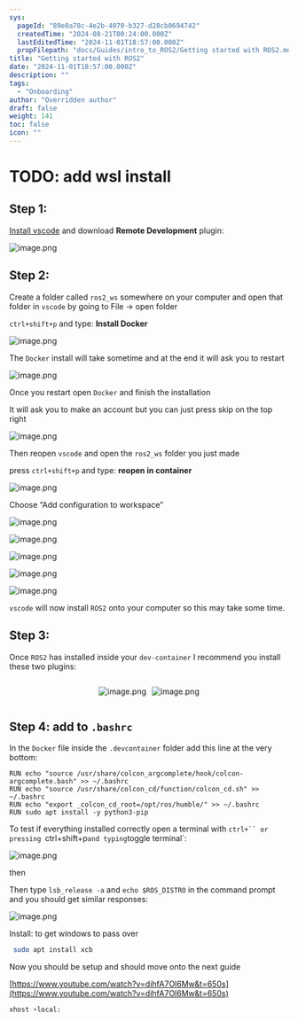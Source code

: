 ```yaml
---
sys:
  pageId: "89e0a78c-4e2b-4070-b327-d28cb0694742"
  createdTime: "2024-08-21T00:24:00.000Z"
  lastEditedTime: "2024-11-01T18:57:00.000Z"
  propFilepath: "docs/Guides/intro_to_ROS2/Getting started with ROS2.md"
title: "Getting started with ROS2"
date: "2024-11-01T18:57:00.000Z"
description: ""
tags:
  - "Onboarding"
author: "Overridden author"
draft: false
weight: 141
toc: false
icon: ""
---
```


# TODO: add wsl install

## Step 1:

[Install vscode](https://code.visualstudio.com/download) and download **Remote Development** plugin:

![image.png](https://prod-files-secure.s3.us-west-2.amazonaws.com/d518164a-d88e-44d1-a4ee-3adb3bd8bce0/efb52993-1881-4a40-b95e-6f020334f022/image.png?X-Amz-Algorithm=AWS4-HMAC-SHA256&X-Amz-Content-Sha256=UNSIGNED-PAYLOAD&X-Amz-Credential=ASIAZI2LB4664EVGN2HM%2F20250204%2Fus-west-2%2Fs3%2Faws4_request&X-Amz-Date=20250204T121407Z&X-Amz-Expires=3600&X-Amz-Security-Token=IQoJb3JpZ2luX2VjEBQaCXVzLXdlc3QtMiJHMEUCIBfVLQEHa9KZlbe1LBruvahJCve0PsxcD3svgdVbgpitAiEA%2BDEzkncegTbvXM3VmbRM6D7T9u2TsaqBUy%2BzE22Oyokq%2FwMILRAAGgw2Mzc0MjMxODM4MDUiDBPt8IS5dE1dihKyQyrcA0PgrjrM7fYuX1xrvV0HLzFrtqu3A72Jq0qmNOyWQC%2BIFPNfxe6HZLCs201%2BcixcwqFvJw%2Fi8yTSBUd5s8mPDnqC%2Bp6da4N6czOQpDg0N1dRF3OMzBZE0Qid8uEYsE96KePAInkcLM1%2BWK3nOJt8VD4kdkOjqET2gdEKoPOBqlbpqJPEGDMzv2fDRw6M2x%2Bntxi9VwB%2B4Hs4EpPYnWnlGw4P4gdzBWXes2IsBBQ5Ms6JZjYO6VuI8pQT2o8lh818PfcfhGnM2ckO26aeArBJSo3Y9lG2TlDE5AOFHHLZrkVwOf03ye%2BwMc4EgZGPIifIxLdYgi2RVFDo3zkMvZsG7XLWM6llEYdZwc98Gr42PM7l%2FdavLqHYHC0jSXcXrS6EJdSJirLNcIVJiRctbei5N%2FYvUuWy%2B4mXsd0isdg5ZUVkUPgpfl15l7U8HSBW04KI%2FnRdm%2B%2Fr2vF2HvgedG9ama%2BdvdR4Y76T1rZ1C56geTXOmEYCFcSkABkI16z6ZJyEr5N4ACMlSFpz%2F9pGhoaMv4Vx%2BOQTb%2FfYxQ3mXuM6gYD71oxsW8yyGrK1bXr3pMHvxsWU69rEIRA6E8I3DdjNxVTeLW8FHUWFI2TwhxgWvgTpzqwAOU%2F0Us3w8%2ByrMLCDiL0GOqUBLwPsT4ddBMg9rgFyFVdV%2FdD0kvnvQdL%2Felf8WKIs1Cty9NhSgaOEGgnaFlM1NnpVGFUrrBpE2Hfgkz2mzlMJ%2FuONXOWKFVQTgOsaaTdBf0rdiTdnX9Yxa%2BS2jhqGuQWFStrdSiBCLQ%2Bl8ooVl6HHvrix%2FO27Ea44Aj0DLWZqFtAoXRAaYU2uk8k4nXK6fEq1rXNuPSJRYWRumSzPdYJyV1PZ8A34&X-Amz-Signature=b1d6ec34dd4c1b2a466c61cf6371e77727153ed036593956dcc4e88d386d24c3&X-Amz-SignedHeaders=host&x-id=GetObject)

## Step 2:

Create a folder called `ros2_ws` somewhere on your computer and open that folder in `vscode` by going to File → open folder 

`ctrl+shift+p` and type: **Install Docker**

![image.png](https://prod-files-secure.s3.us-west-2.amazonaws.com/d518164a-d88e-44d1-a4ee-3adb3bd8bce0/2269dc0e-1cd5-47ff-bceb-c04ad9b2eab0/image.png?X-Amz-Algorithm=AWS4-HMAC-SHA256&X-Amz-Content-Sha256=UNSIGNED-PAYLOAD&X-Amz-Credential=ASIAZI2LB4664EVGN2HM%2F20250204%2Fus-west-2%2Fs3%2Faws4_request&X-Amz-Date=20250204T121407Z&X-Amz-Expires=3600&X-Amz-Security-Token=IQoJb3JpZ2luX2VjEBQaCXVzLXdlc3QtMiJHMEUCIBfVLQEHa9KZlbe1LBruvahJCve0PsxcD3svgdVbgpitAiEA%2BDEzkncegTbvXM3VmbRM6D7T9u2TsaqBUy%2BzE22Oyokq%2FwMILRAAGgw2Mzc0MjMxODM4MDUiDBPt8IS5dE1dihKyQyrcA0PgrjrM7fYuX1xrvV0HLzFrtqu3A72Jq0qmNOyWQC%2BIFPNfxe6HZLCs201%2BcixcwqFvJw%2Fi8yTSBUd5s8mPDnqC%2Bp6da4N6czOQpDg0N1dRF3OMzBZE0Qid8uEYsE96KePAInkcLM1%2BWK3nOJt8VD4kdkOjqET2gdEKoPOBqlbpqJPEGDMzv2fDRw6M2x%2Bntxi9VwB%2B4Hs4EpPYnWnlGw4P4gdzBWXes2IsBBQ5Ms6JZjYO6VuI8pQT2o8lh818PfcfhGnM2ckO26aeArBJSo3Y9lG2TlDE5AOFHHLZrkVwOf03ye%2BwMc4EgZGPIifIxLdYgi2RVFDo3zkMvZsG7XLWM6llEYdZwc98Gr42PM7l%2FdavLqHYHC0jSXcXrS6EJdSJirLNcIVJiRctbei5N%2FYvUuWy%2B4mXsd0isdg5ZUVkUPgpfl15l7U8HSBW04KI%2FnRdm%2B%2Fr2vF2HvgedG9ama%2BdvdR4Y76T1rZ1C56geTXOmEYCFcSkABkI16z6ZJyEr5N4ACMlSFpz%2F9pGhoaMv4Vx%2BOQTb%2FfYxQ3mXuM6gYD71oxsW8yyGrK1bXr3pMHvxsWU69rEIRA6E8I3DdjNxVTeLW8FHUWFI2TwhxgWvgTpzqwAOU%2F0Us3w8%2ByrMLCDiL0GOqUBLwPsT4ddBMg9rgFyFVdV%2FdD0kvnvQdL%2Felf8WKIs1Cty9NhSgaOEGgnaFlM1NnpVGFUrrBpE2Hfgkz2mzlMJ%2FuONXOWKFVQTgOsaaTdBf0rdiTdnX9Yxa%2BS2jhqGuQWFStrdSiBCLQ%2Bl8ooVl6HHvrix%2FO27Ea44Aj0DLWZqFtAoXRAaYU2uk8k4nXK6fEq1rXNuPSJRYWRumSzPdYJyV1PZ8A34&X-Amz-Signature=de89f31b9cb070af6cbec0df5bd4265c1187c1b5b9e55c14cd7ca54ee1ae0807&X-Amz-SignedHeaders=host&x-id=GetObject)

The `Docker` install will take sometime and at the end it will ask you to restart

![image.png](https://prod-files-secure.s3.us-west-2.amazonaws.com/d518164a-d88e-44d1-a4ee-3adb3bd8bce0/ed233f78-be33-4b1f-b89c-9c346c0e961e/image.png?X-Amz-Algorithm=AWS4-HMAC-SHA256&X-Amz-Content-Sha256=UNSIGNED-PAYLOAD&X-Amz-Credential=ASIAZI2LB4664EVGN2HM%2F20250204%2Fus-west-2%2Fs3%2Faws4_request&X-Amz-Date=20250204T121407Z&X-Amz-Expires=3600&X-Amz-Security-Token=IQoJb3JpZ2luX2VjEBQaCXVzLXdlc3QtMiJHMEUCIBfVLQEHa9KZlbe1LBruvahJCve0PsxcD3svgdVbgpitAiEA%2BDEzkncegTbvXM3VmbRM6D7T9u2TsaqBUy%2BzE22Oyokq%2FwMILRAAGgw2Mzc0MjMxODM4MDUiDBPt8IS5dE1dihKyQyrcA0PgrjrM7fYuX1xrvV0HLzFrtqu3A72Jq0qmNOyWQC%2BIFPNfxe6HZLCs201%2BcixcwqFvJw%2Fi8yTSBUd5s8mPDnqC%2Bp6da4N6czOQpDg0N1dRF3OMzBZE0Qid8uEYsE96KePAInkcLM1%2BWK3nOJt8VD4kdkOjqET2gdEKoPOBqlbpqJPEGDMzv2fDRw6M2x%2Bntxi9VwB%2B4Hs4EpPYnWnlGw4P4gdzBWXes2IsBBQ5Ms6JZjYO6VuI8pQT2o8lh818PfcfhGnM2ckO26aeArBJSo3Y9lG2TlDE5AOFHHLZrkVwOf03ye%2BwMc4EgZGPIifIxLdYgi2RVFDo3zkMvZsG7XLWM6llEYdZwc98Gr42PM7l%2FdavLqHYHC0jSXcXrS6EJdSJirLNcIVJiRctbei5N%2FYvUuWy%2B4mXsd0isdg5ZUVkUPgpfl15l7U8HSBW04KI%2FnRdm%2B%2Fr2vF2HvgedG9ama%2BdvdR4Y76T1rZ1C56geTXOmEYCFcSkABkI16z6ZJyEr5N4ACMlSFpz%2F9pGhoaMv4Vx%2BOQTb%2FfYxQ3mXuM6gYD71oxsW8yyGrK1bXr3pMHvxsWU69rEIRA6E8I3DdjNxVTeLW8FHUWFI2TwhxgWvgTpzqwAOU%2F0Us3w8%2ByrMLCDiL0GOqUBLwPsT4ddBMg9rgFyFVdV%2FdD0kvnvQdL%2Felf8WKIs1Cty9NhSgaOEGgnaFlM1NnpVGFUrrBpE2Hfgkz2mzlMJ%2FuONXOWKFVQTgOsaaTdBf0rdiTdnX9Yxa%2BS2jhqGuQWFStrdSiBCLQ%2Bl8ooVl6HHvrix%2FO27Ea44Aj0DLWZqFtAoXRAaYU2uk8k4nXK6fEq1rXNuPSJRYWRumSzPdYJyV1PZ8A34&X-Amz-Signature=601401b07f14ea6819db348eb0f54816cf6f05e25f3e822205320ac5d7fa26d9&X-Amz-SignedHeaders=host&x-id=GetObject)

Once you restart open `Docker` and finish the installation

It will ask you to make an account but you can just press skip on the top right

![image.png](https://prod-files-secure.s3.us-west-2.amazonaws.com/d518164a-d88e-44d1-a4ee-3adb3bd8bce0/21010ad9-1659-4fd9-9f59-9932a09b2a3d/image.png?X-Amz-Algorithm=AWS4-HMAC-SHA256&X-Amz-Content-Sha256=UNSIGNED-PAYLOAD&X-Amz-Credential=ASIAZI2LB4664EVGN2HM%2F20250204%2Fus-west-2%2Fs3%2Faws4_request&X-Amz-Date=20250204T121407Z&X-Amz-Expires=3600&X-Amz-Security-Token=IQoJb3JpZ2luX2VjEBQaCXVzLXdlc3QtMiJHMEUCIBfVLQEHa9KZlbe1LBruvahJCve0PsxcD3svgdVbgpitAiEA%2BDEzkncegTbvXM3VmbRM6D7T9u2TsaqBUy%2BzE22Oyokq%2FwMILRAAGgw2Mzc0MjMxODM4MDUiDBPt8IS5dE1dihKyQyrcA0PgrjrM7fYuX1xrvV0HLzFrtqu3A72Jq0qmNOyWQC%2BIFPNfxe6HZLCs201%2BcixcwqFvJw%2Fi8yTSBUd5s8mPDnqC%2Bp6da4N6czOQpDg0N1dRF3OMzBZE0Qid8uEYsE96KePAInkcLM1%2BWK3nOJt8VD4kdkOjqET2gdEKoPOBqlbpqJPEGDMzv2fDRw6M2x%2Bntxi9VwB%2B4Hs4EpPYnWnlGw4P4gdzBWXes2IsBBQ5Ms6JZjYO6VuI8pQT2o8lh818PfcfhGnM2ckO26aeArBJSo3Y9lG2TlDE5AOFHHLZrkVwOf03ye%2BwMc4EgZGPIifIxLdYgi2RVFDo3zkMvZsG7XLWM6llEYdZwc98Gr42PM7l%2FdavLqHYHC0jSXcXrS6EJdSJirLNcIVJiRctbei5N%2FYvUuWy%2B4mXsd0isdg5ZUVkUPgpfl15l7U8HSBW04KI%2FnRdm%2B%2Fr2vF2HvgedG9ama%2BdvdR4Y76T1rZ1C56geTXOmEYCFcSkABkI16z6ZJyEr5N4ACMlSFpz%2F9pGhoaMv4Vx%2BOQTb%2FfYxQ3mXuM6gYD71oxsW8yyGrK1bXr3pMHvxsWU69rEIRA6E8I3DdjNxVTeLW8FHUWFI2TwhxgWvgTpzqwAOU%2F0Us3w8%2ByrMLCDiL0GOqUBLwPsT4ddBMg9rgFyFVdV%2FdD0kvnvQdL%2Felf8WKIs1Cty9NhSgaOEGgnaFlM1NnpVGFUrrBpE2Hfgkz2mzlMJ%2FuONXOWKFVQTgOsaaTdBf0rdiTdnX9Yxa%2BS2jhqGuQWFStrdSiBCLQ%2Bl8ooVl6HHvrix%2FO27Ea44Aj0DLWZqFtAoXRAaYU2uk8k4nXK6fEq1rXNuPSJRYWRumSzPdYJyV1PZ8A34&X-Amz-Signature=0888a739c3cb08f7775d32c6b9b14a701a6efdef2113965371693c9ef6a52636&X-Amz-SignedHeaders=host&x-id=GetObject)

Then reopen `vscode` and open the `ros2_ws` folder you just made

press `ctrl+shift+p` and type: **reopen in container**

![image.png](https://prod-files-secure.s3.us-west-2.amazonaws.com/d518164a-d88e-44d1-a4ee-3adb3bd8bce0/4e93b8c2-41ad-488c-8095-c74205196118/image.png?X-Amz-Algorithm=AWS4-HMAC-SHA256&X-Amz-Content-Sha256=UNSIGNED-PAYLOAD&X-Amz-Credential=ASIAZI2LB4664EVGN2HM%2F20250204%2Fus-west-2%2Fs3%2Faws4_request&X-Amz-Date=20250204T121407Z&X-Amz-Expires=3600&X-Amz-Security-Token=IQoJb3JpZ2luX2VjEBQaCXVzLXdlc3QtMiJHMEUCIBfVLQEHa9KZlbe1LBruvahJCve0PsxcD3svgdVbgpitAiEA%2BDEzkncegTbvXM3VmbRM6D7T9u2TsaqBUy%2BzE22Oyokq%2FwMILRAAGgw2Mzc0MjMxODM4MDUiDBPt8IS5dE1dihKyQyrcA0PgrjrM7fYuX1xrvV0HLzFrtqu3A72Jq0qmNOyWQC%2BIFPNfxe6HZLCs201%2BcixcwqFvJw%2Fi8yTSBUd5s8mPDnqC%2Bp6da4N6czOQpDg0N1dRF3OMzBZE0Qid8uEYsE96KePAInkcLM1%2BWK3nOJt8VD4kdkOjqET2gdEKoPOBqlbpqJPEGDMzv2fDRw6M2x%2Bntxi9VwB%2B4Hs4EpPYnWnlGw4P4gdzBWXes2IsBBQ5Ms6JZjYO6VuI8pQT2o8lh818PfcfhGnM2ckO26aeArBJSo3Y9lG2TlDE5AOFHHLZrkVwOf03ye%2BwMc4EgZGPIifIxLdYgi2RVFDo3zkMvZsG7XLWM6llEYdZwc98Gr42PM7l%2FdavLqHYHC0jSXcXrS6EJdSJirLNcIVJiRctbei5N%2FYvUuWy%2B4mXsd0isdg5ZUVkUPgpfl15l7U8HSBW04KI%2FnRdm%2B%2Fr2vF2HvgedG9ama%2BdvdR4Y76T1rZ1C56geTXOmEYCFcSkABkI16z6ZJyEr5N4ACMlSFpz%2F9pGhoaMv4Vx%2BOQTb%2FfYxQ3mXuM6gYD71oxsW8yyGrK1bXr3pMHvxsWU69rEIRA6E8I3DdjNxVTeLW8FHUWFI2TwhxgWvgTpzqwAOU%2F0Us3w8%2ByrMLCDiL0GOqUBLwPsT4ddBMg9rgFyFVdV%2FdD0kvnvQdL%2Felf8WKIs1Cty9NhSgaOEGgnaFlM1NnpVGFUrrBpE2Hfgkz2mzlMJ%2FuONXOWKFVQTgOsaaTdBf0rdiTdnX9Yxa%2BS2jhqGuQWFStrdSiBCLQ%2Bl8ooVl6HHvrix%2FO27Ea44Aj0DLWZqFtAoXRAaYU2uk8k4nXK6fEq1rXNuPSJRYWRumSzPdYJyV1PZ8A34&X-Amz-Signature=31e0607d4f2eb3c199aeb2ca3e14dc303add93552ea5037adfc0be45132e4623&X-Amz-SignedHeaders=host&x-id=GetObject)

Choose “Add configuration to workspace”

![image.png](https://prod-files-secure.s3.us-west-2.amazonaws.com/d518164a-d88e-44d1-a4ee-3adb3bd8bce0/9560b282-5060-4989-ba37-97e7b2c22476/image.png?X-Amz-Algorithm=AWS4-HMAC-SHA256&X-Amz-Content-Sha256=UNSIGNED-PAYLOAD&X-Amz-Credential=ASIAZI2LB4664EVGN2HM%2F20250204%2Fus-west-2%2Fs3%2Faws4_request&X-Amz-Date=20250204T121407Z&X-Amz-Expires=3600&X-Amz-Security-Token=IQoJb3JpZ2luX2VjEBQaCXVzLXdlc3QtMiJHMEUCIBfVLQEHa9KZlbe1LBruvahJCve0PsxcD3svgdVbgpitAiEA%2BDEzkncegTbvXM3VmbRM6D7T9u2TsaqBUy%2BzE22Oyokq%2FwMILRAAGgw2Mzc0MjMxODM4MDUiDBPt8IS5dE1dihKyQyrcA0PgrjrM7fYuX1xrvV0HLzFrtqu3A72Jq0qmNOyWQC%2BIFPNfxe6HZLCs201%2BcixcwqFvJw%2Fi8yTSBUd5s8mPDnqC%2Bp6da4N6czOQpDg0N1dRF3OMzBZE0Qid8uEYsE96KePAInkcLM1%2BWK3nOJt8VD4kdkOjqET2gdEKoPOBqlbpqJPEGDMzv2fDRw6M2x%2Bntxi9VwB%2B4Hs4EpPYnWnlGw4P4gdzBWXes2IsBBQ5Ms6JZjYO6VuI8pQT2o8lh818PfcfhGnM2ckO26aeArBJSo3Y9lG2TlDE5AOFHHLZrkVwOf03ye%2BwMc4EgZGPIifIxLdYgi2RVFDo3zkMvZsG7XLWM6llEYdZwc98Gr42PM7l%2FdavLqHYHC0jSXcXrS6EJdSJirLNcIVJiRctbei5N%2FYvUuWy%2B4mXsd0isdg5ZUVkUPgpfl15l7U8HSBW04KI%2FnRdm%2B%2Fr2vF2HvgedG9ama%2BdvdR4Y76T1rZ1C56geTXOmEYCFcSkABkI16z6ZJyEr5N4ACMlSFpz%2F9pGhoaMv4Vx%2BOQTb%2FfYxQ3mXuM6gYD71oxsW8yyGrK1bXr3pMHvxsWU69rEIRA6E8I3DdjNxVTeLW8FHUWFI2TwhxgWvgTpzqwAOU%2F0Us3w8%2ByrMLCDiL0GOqUBLwPsT4ddBMg9rgFyFVdV%2FdD0kvnvQdL%2Felf8WKIs1Cty9NhSgaOEGgnaFlM1NnpVGFUrrBpE2Hfgkz2mzlMJ%2FuONXOWKFVQTgOsaaTdBf0rdiTdnX9Yxa%2BS2jhqGuQWFStrdSiBCLQ%2Bl8ooVl6HHvrix%2FO27Ea44Aj0DLWZqFtAoXRAaYU2uk8k4nXK6fEq1rXNuPSJRYWRumSzPdYJyV1PZ8A34&X-Amz-Signature=6ac47da307d7ab7b6dfe0b5f7c83f2899b83f7ef5f7d4b67c7a6bcd01084f858&X-Amz-SignedHeaders=host&x-id=GetObject)

![image.png](https://prod-files-secure.s3.us-west-2.amazonaws.com/d518164a-d88e-44d1-a4ee-3adb3bd8bce0/2ee63f81-886b-48e8-a553-dc6e5eac99e4/image.png?X-Amz-Algorithm=AWS4-HMAC-SHA256&X-Amz-Content-Sha256=UNSIGNED-PAYLOAD&X-Amz-Credential=ASIAZI2LB4664EVGN2HM%2F20250204%2Fus-west-2%2Fs3%2Faws4_request&X-Amz-Date=20250204T121407Z&X-Amz-Expires=3600&X-Amz-Security-Token=IQoJb3JpZ2luX2VjEBQaCXVzLXdlc3QtMiJHMEUCIBfVLQEHa9KZlbe1LBruvahJCve0PsxcD3svgdVbgpitAiEA%2BDEzkncegTbvXM3VmbRM6D7T9u2TsaqBUy%2BzE22Oyokq%2FwMILRAAGgw2Mzc0MjMxODM4MDUiDBPt8IS5dE1dihKyQyrcA0PgrjrM7fYuX1xrvV0HLzFrtqu3A72Jq0qmNOyWQC%2BIFPNfxe6HZLCs201%2BcixcwqFvJw%2Fi8yTSBUd5s8mPDnqC%2Bp6da4N6czOQpDg0N1dRF3OMzBZE0Qid8uEYsE96KePAInkcLM1%2BWK3nOJt8VD4kdkOjqET2gdEKoPOBqlbpqJPEGDMzv2fDRw6M2x%2Bntxi9VwB%2B4Hs4EpPYnWnlGw4P4gdzBWXes2IsBBQ5Ms6JZjYO6VuI8pQT2o8lh818PfcfhGnM2ckO26aeArBJSo3Y9lG2TlDE5AOFHHLZrkVwOf03ye%2BwMc4EgZGPIifIxLdYgi2RVFDo3zkMvZsG7XLWM6llEYdZwc98Gr42PM7l%2FdavLqHYHC0jSXcXrS6EJdSJirLNcIVJiRctbei5N%2FYvUuWy%2B4mXsd0isdg5ZUVkUPgpfl15l7U8HSBW04KI%2FnRdm%2B%2Fr2vF2HvgedG9ama%2BdvdR4Y76T1rZ1C56geTXOmEYCFcSkABkI16z6ZJyEr5N4ACMlSFpz%2F9pGhoaMv4Vx%2BOQTb%2FfYxQ3mXuM6gYD71oxsW8yyGrK1bXr3pMHvxsWU69rEIRA6E8I3DdjNxVTeLW8FHUWFI2TwhxgWvgTpzqwAOU%2F0Us3w8%2ByrMLCDiL0GOqUBLwPsT4ddBMg9rgFyFVdV%2FdD0kvnvQdL%2Felf8WKIs1Cty9NhSgaOEGgnaFlM1NnpVGFUrrBpE2Hfgkz2mzlMJ%2FuONXOWKFVQTgOsaaTdBf0rdiTdnX9Yxa%2BS2jhqGuQWFStrdSiBCLQ%2Bl8ooVl6HHvrix%2FO27Ea44Aj0DLWZqFtAoXRAaYU2uk8k4nXK6fEq1rXNuPSJRYWRumSzPdYJyV1PZ8A34&X-Amz-Signature=a1c50ae533c711600a29ee2021658b75d31959ce15033fc2ad96530c4384751c&X-Amz-SignedHeaders=host&x-id=GetObject)

![image.png](https://prod-files-secure.s3.us-west-2.amazonaws.com/d518164a-d88e-44d1-a4ee-3adb3bd8bce0/ae1580b2-b048-407e-aed9-b584224a7a04/image.png?X-Amz-Algorithm=AWS4-HMAC-SHA256&X-Amz-Content-Sha256=UNSIGNED-PAYLOAD&X-Amz-Credential=ASIAZI2LB4664EVGN2HM%2F20250204%2Fus-west-2%2Fs3%2Faws4_request&X-Amz-Date=20250204T121407Z&X-Amz-Expires=3600&X-Amz-Security-Token=IQoJb3JpZ2luX2VjEBQaCXVzLXdlc3QtMiJHMEUCIBfVLQEHa9KZlbe1LBruvahJCve0PsxcD3svgdVbgpitAiEA%2BDEzkncegTbvXM3VmbRM6D7T9u2TsaqBUy%2BzE22Oyokq%2FwMILRAAGgw2Mzc0MjMxODM4MDUiDBPt8IS5dE1dihKyQyrcA0PgrjrM7fYuX1xrvV0HLzFrtqu3A72Jq0qmNOyWQC%2BIFPNfxe6HZLCs201%2BcixcwqFvJw%2Fi8yTSBUd5s8mPDnqC%2Bp6da4N6czOQpDg0N1dRF3OMzBZE0Qid8uEYsE96KePAInkcLM1%2BWK3nOJt8VD4kdkOjqET2gdEKoPOBqlbpqJPEGDMzv2fDRw6M2x%2Bntxi9VwB%2B4Hs4EpPYnWnlGw4P4gdzBWXes2IsBBQ5Ms6JZjYO6VuI8pQT2o8lh818PfcfhGnM2ckO26aeArBJSo3Y9lG2TlDE5AOFHHLZrkVwOf03ye%2BwMc4EgZGPIifIxLdYgi2RVFDo3zkMvZsG7XLWM6llEYdZwc98Gr42PM7l%2FdavLqHYHC0jSXcXrS6EJdSJirLNcIVJiRctbei5N%2FYvUuWy%2B4mXsd0isdg5ZUVkUPgpfl15l7U8HSBW04KI%2FnRdm%2B%2Fr2vF2HvgedG9ama%2BdvdR4Y76T1rZ1C56geTXOmEYCFcSkABkI16z6ZJyEr5N4ACMlSFpz%2F9pGhoaMv4Vx%2BOQTb%2FfYxQ3mXuM6gYD71oxsW8yyGrK1bXr3pMHvxsWU69rEIRA6E8I3DdjNxVTeLW8FHUWFI2TwhxgWvgTpzqwAOU%2F0Us3w8%2ByrMLCDiL0GOqUBLwPsT4ddBMg9rgFyFVdV%2FdD0kvnvQdL%2Felf8WKIs1Cty9NhSgaOEGgnaFlM1NnpVGFUrrBpE2Hfgkz2mzlMJ%2FuONXOWKFVQTgOsaaTdBf0rdiTdnX9Yxa%2BS2jhqGuQWFStrdSiBCLQ%2Bl8ooVl6HHvrix%2FO27Ea44Aj0DLWZqFtAoXRAaYU2uk8k4nXK6fEq1rXNuPSJRYWRumSzPdYJyV1PZ8A34&X-Amz-Signature=d8cc8334ea49d7c10ee9d6fcba01710bb145ae0f3338af7bc59c8381659a4ff8&X-Amz-SignedHeaders=host&x-id=GetObject)

![image.png](https://prod-files-secure.s3.us-west-2.amazonaws.com/d518164a-d88e-44d1-a4ee-3adb3bd8bce0/53255b28-f75e-430f-b9e3-c0ac8577e42b/image.png?X-Amz-Algorithm=AWS4-HMAC-SHA256&X-Amz-Content-Sha256=UNSIGNED-PAYLOAD&X-Amz-Credential=ASIAZI2LB4664EVGN2HM%2F20250204%2Fus-west-2%2Fs3%2Faws4_request&X-Amz-Date=20250204T121407Z&X-Amz-Expires=3600&X-Amz-Security-Token=IQoJb3JpZ2luX2VjEBQaCXVzLXdlc3QtMiJHMEUCIBfVLQEHa9KZlbe1LBruvahJCve0PsxcD3svgdVbgpitAiEA%2BDEzkncegTbvXM3VmbRM6D7T9u2TsaqBUy%2BzE22Oyokq%2FwMILRAAGgw2Mzc0MjMxODM4MDUiDBPt8IS5dE1dihKyQyrcA0PgrjrM7fYuX1xrvV0HLzFrtqu3A72Jq0qmNOyWQC%2BIFPNfxe6HZLCs201%2BcixcwqFvJw%2Fi8yTSBUd5s8mPDnqC%2Bp6da4N6czOQpDg0N1dRF3OMzBZE0Qid8uEYsE96KePAInkcLM1%2BWK3nOJt8VD4kdkOjqET2gdEKoPOBqlbpqJPEGDMzv2fDRw6M2x%2Bntxi9VwB%2B4Hs4EpPYnWnlGw4P4gdzBWXes2IsBBQ5Ms6JZjYO6VuI8pQT2o8lh818PfcfhGnM2ckO26aeArBJSo3Y9lG2TlDE5AOFHHLZrkVwOf03ye%2BwMc4EgZGPIifIxLdYgi2RVFDo3zkMvZsG7XLWM6llEYdZwc98Gr42PM7l%2FdavLqHYHC0jSXcXrS6EJdSJirLNcIVJiRctbei5N%2FYvUuWy%2B4mXsd0isdg5ZUVkUPgpfl15l7U8HSBW04KI%2FnRdm%2B%2Fr2vF2HvgedG9ama%2BdvdR4Y76T1rZ1C56geTXOmEYCFcSkABkI16z6ZJyEr5N4ACMlSFpz%2F9pGhoaMv4Vx%2BOQTb%2FfYxQ3mXuM6gYD71oxsW8yyGrK1bXr3pMHvxsWU69rEIRA6E8I3DdjNxVTeLW8FHUWFI2TwhxgWvgTpzqwAOU%2F0Us3w8%2ByrMLCDiL0GOqUBLwPsT4ddBMg9rgFyFVdV%2FdD0kvnvQdL%2Felf8WKIs1Cty9NhSgaOEGgnaFlM1NnpVGFUrrBpE2Hfgkz2mzlMJ%2FuONXOWKFVQTgOsaaTdBf0rdiTdnX9Yxa%2BS2jhqGuQWFStrdSiBCLQ%2Bl8ooVl6HHvrix%2FO27Ea44Aj0DLWZqFtAoXRAaYU2uk8k4nXK6fEq1rXNuPSJRYWRumSzPdYJyV1PZ8A34&X-Amz-Signature=135c26c6822e5d3fdba08f5032b1ec66c716ce81aa409b2260b3d319b4bd9912&X-Amz-SignedHeaders=host&x-id=GetObject)

![image.png](https://prod-files-secure.s3.us-west-2.amazonaws.com/d518164a-d88e-44d1-a4ee-3adb3bd8bce0/7c562767-5af9-4ffb-97d1-327bcdf4ee00/image.png?X-Amz-Algorithm=AWS4-HMAC-SHA256&X-Amz-Content-Sha256=UNSIGNED-PAYLOAD&X-Amz-Credential=ASIAZI2LB4664EVGN2HM%2F20250204%2Fus-west-2%2Fs3%2Faws4_request&X-Amz-Date=20250204T121407Z&X-Amz-Expires=3600&X-Amz-Security-Token=IQoJb3JpZ2luX2VjEBQaCXVzLXdlc3QtMiJHMEUCIBfVLQEHa9KZlbe1LBruvahJCve0PsxcD3svgdVbgpitAiEA%2BDEzkncegTbvXM3VmbRM6D7T9u2TsaqBUy%2BzE22Oyokq%2FwMILRAAGgw2Mzc0MjMxODM4MDUiDBPt8IS5dE1dihKyQyrcA0PgrjrM7fYuX1xrvV0HLzFrtqu3A72Jq0qmNOyWQC%2BIFPNfxe6HZLCs201%2BcixcwqFvJw%2Fi8yTSBUd5s8mPDnqC%2Bp6da4N6czOQpDg0N1dRF3OMzBZE0Qid8uEYsE96KePAInkcLM1%2BWK3nOJt8VD4kdkOjqET2gdEKoPOBqlbpqJPEGDMzv2fDRw6M2x%2Bntxi9VwB%2B4Hs4EpPYnWnlGw4P4gdzBWXes2IsBBQ5Ms6JZjYO6VuI8pQT2o8lh818PfcfhGnM2ckO26aeArBJSo3Y9lG2TlDE5AOFHHLZrkVwOf03ye%2BwMc4EgZGPIifIxLdYgi2RVFDo3zkMvZsG7XLWM6llEYdZwc98Gr42PM7l%2FdavLqHYHC0jSXcXrS6EJdSJirLNcIVJiRctbei5N%2FYvUuWy%2B4mXsd0isdg5ZUVkUPgpfl15l7U8HSBW04KI%2FnRdm%2B%2Fr2vF2HvgedG9ama%2BdvdR4Y76T1rZ1C56geTXOmEYCFcSkABkI16z6ZJyEr5N4ACMlSFpz%2F9pGhoaMv4Vx%2BOQTb%2FfYxQ3mXuM6gYD71oxsW8yyGrK1bXr3pMHvxsWU69rEIRA6E8I3DdjNxVTeLW8FHUWFI2TwhxgWvgTpzqwAOU%2F0Us3w8%2ByrMLCDiL0GOqUBLwPsT4ddBMg9rgFyFVdV%2FdD0kvnvQdL%2Felf8WKIs1Cty9NhSgaOEGgnaFlM1NnpVGFUrrBpE2Hfgkz2mzlMJ%2FuONXOWKFVQTgOsaaTdBf0rdiTdnX9Yxa%2BS2jhqGuQWFStrdSiBCLQ%2Bl8ooVl6HHvrix%2FO27Ea44Aj0DLWZqFtAoXRAaYU2uk8k4nXK6fEq1rXNuPSJRYWRumSzPdYJyV1PZ8A34&X-Amz-Signature=601eb01f47db6d9130deae256db71677ac7d706e60b332d4364a05310294b3ee&X-Amz-SignedHeaders=host&x-id=GetObject)

`vscode` will now install `ROS2` onto your computer so this may take some time.

## Step 3:

Once `ROS2` has installed inside your `dev-container` I recommend you install these two plugins:

<div style="display: flex;flex-direction: row; column-gap:10px; max-width: 630px;justify-content: center;">
<div>

![image.png](https://prod-files-secure.s3.us-west-2.amazonaws.com/d518164a-d88e-44d1-a4ee-3adb3bd8bce0/3fc3d550-5a54-4ba1-ba6b-faa01cdb7369/image.png?X-Amz-Algorithm=AWS4-HMAC-SHA256&X-Amz-Content-Sha256=UNSIGNED-PAYLOAD&X-Amz-Credential=ASIAZI2LB466ZFMQ36V5%2F20250204%2Fus-west-2%2Fs3%2Faws4_request&X-Amz-Date=20250204T121408Z&X-Amz-Expires=3600&X-Amz-Security-Token=IQoJb3JpZ2luX2VjEBQaCXVzLXdlc3QtMiJHMEUCIQD2164m96Swl6L2K8J%2FcFeDfz0S0RlUzqKGyYrWhYK1BAIgYsLPcpMdsr%2BxP8H4lD%2FMMayfjBUuj7c7XqO2Qt2Paicq%2FwMILRAAGgw2Mzc0MjMxODM4MDUiDLkv6f%2F%2ForudV%2FWNtCrcAxBUp8USQShgHPjU8uN8GsjNpBIyyUEzgq5i2JMPZuMtImhFbQzyhpcfRp0YvWWmey%2BzD9OmnxQi6Zj8CS66SRrXoqNz5kD4Oka5MuFqOy89SpXM1OlAeIuTsU%2FTpaW33GGFy%2Fw4WSidaLMMYQV4p9MkTVUXZOTWR%2FNfmxcbj3dsZmZHx9Li10FyItLX%2FZQJQOy%2FPglnxqI1jLhV6PfJsPKO%2BEXOccg78ZhEArzTH1W2hq%2BVEfxfua%2F5Rt728EKrETlGfBeB2xeNSacObZzXhuzhIVAMJsqaYrFscJ2eF43toIUJd6lnhEXp1F%2BI8flBGHq0qs9zo76DT%2FsYdRKv%2FxiNueV4LJCp0Hk%2FG4lpi9lt1P8CjOdduJpMlE3PeVjk5e8tMKP5ccENZb0YuXlbw3jMSqcx%2BzYEr4HkUxUCCInOAC7e2y5v1ElPibUJAbIO6w%2BUsbWh5ndwqEXDYG0hic1PuXJNqH8CQuBfQKrcUiOT69HStIsuFiI%2FSNAD89sq8mwWnLTS5FoHVALZjFqU3rhArrtxRoN2SYEjecsF6sbHN6WV8PuFwvvqoo8RMHfWVDs4ozvgoKwIuODUql4bFuCEgjcEEFToGQuPyVWQ83b%2B5ZjIPKfcfW0t%2FjWtML6DiL0GOqUBK%2B6OpksUVxOtLyP3qZVXW30xg7cU1pdNLF8Qwy2Ztmq8MmILf44TNxi3jCe1y29agUNf%2BgmcI45j%2BTbu%2FL%2FJSuEVyTnFIIz64i56RB%2BmQ8kjoqXWY5XX%2B1RqFBcu5Br3VsMbSQo4CPVAAglsIPBtpPd4pz2lJ%2BIcwzgb0LjHcD28LWSe5RJS1RfVXM9iK1arRWE62ivY4Kas2%2FwX7j%2Bh1LgCAIxJ&X-Amz-Signature=b0e557153458049899384568df02db3790745a6fd7d083b0038b7509e1fb7369&X-Amz-SignedHeaders=host&x-id=GetObject)

</div>
<div>

![image.png](https://prod-files-secure.s3.us-west-2.amazonaws.com/d518164a-d88e-44d1-a4ee-3adb3bd8bce0/d994cc66-13c2-4093-a5a3-f84cf4601a82/image.png?X-Amz-Algorithm=AWS4-HMAC-SHA256&X-Amz-Content-Sha256=UNSIGNED-PAYLOAD&X-Amz-Credential=ASIAZI2LB466XUV5EXSA%2F20250204%2Fus-west-2%2Fs3%2Faws4_request&X-Amz-Date=20250204T121409Z&X-Amz-Expires=3600&X-Amz-Security-Token=IQoJb3JpZ2luX2VjEBQaCXVzLXdlc3QtMiJIMEYCIQDhuS7IzTveJj7EbRBaldjMd4UgphMlRM69VgBtwtApGgIhAKnunofPAp%2F9wPqgRzUHxa6Kst2sHe7hydbTM4tiKlZeKv8DCC0QABoMNjM3NDIzMTgzODA1IgxBh63%2F224525pKa0Iq3AOKMiufz%2FI0cdaho1rawvkK%2FbP6ANdap%2F5FXOKtTTvbnaoJnFOw64ox8UGGB%2Bv4GYSoQge4IjQTlbHMIZXa1r%2FwndDULFy195vLSAAxovC8QBGbF2Ua1WnTFNb2S5B1OzgOjEtldJfTvWqbPc6a7Mr%2BEWQOrA3d27UVhkqwC6B%2BLINc%2FIcQNn5TIPXJl1hfDLvP79E65eOwQ%2B2jGhqdDwEawxb6EYVCa06km9kpQOGaV99nAV5R%2BK4IRbOSakdzhVNVgyNbadc%2B0iNpOm%2FeyJj%2BmBA81IgLbdHEllUH2DOcGPEcg3Kk2cHvRw1oiNMFOtou4xv8t7BDb9eSXEVFuDoYI%2FaCv3rqkkRMJB4f47PVH0tJWKhSGDwrGpQIZ60TGfA4RpX7TnTgBMdwea5hOTLPbbAhV9O5dPTHj8P2P1u3CD93xIzdxRnthEMPUlFTNdEkkob1yS2T4UOSS%2BMYjiQAfMvKFRZeM16IjS6Q5EY631JnWbvqlZZ5FDlsq8j%2Bt%2Bu3Bg2fgnKM%2FuxJvl0kiHKw7fqL5nuCFjdQgw4wbTsodQhvzSES%2BlcV%2BU2IZseqMK2U3eVxhrJ6I4bxYxmW0GgkYLlkdkwHdZ7umckFrEboF6XDbJ0Wdr1MkkzlQDC6g4i9BjqkAZRc00YcoUEHzBGgjhICOY9jxSf1f2FTKdwMZyyuAuiU5zPGlCR1tw0RcMsmucDArUYQ62kCspY5HbcnduFleJ6IotDygr6CjNwL8g2hYkgJaa0TJ2YB5FhmXn3kw80%2FMCLa2pkua4J0dWgi1R6pWxuwQPiXkKByC1QvU0Iqem47svtdj88qTvCVk5ajo2JkTn%2Fnc9UcpIYLHtR89mnT3lV8PhMS&X-Amz-Signature=6d7536db15895a9bd8b25994f2896bc4ad9736f886ede6d5bef3d95261cd91c5&X-Amz-SignedHeaders=host&x-id=GetObject)

</div>
</div>

## Step 4: add to `.bashrc`

In the `Docker` file inside the `.devcontainer` folder add this line at the very bottom: 

```docker
RUN echo "source /usr/share/colcon_argcomplete/hook/colcon-argcomplete.bash" >> ~/.bashrc
RUN echo "source /usr/share/colcon_cd/function/colcon_cd.sh" >> ~/.bashrc
RUN echo "export _colcon_cd_root=/opt/ros/humble/" >> ~/.bashrc
RUN sudo apt install -y python3-pip 
```

To test if everything installed correctly open a terminal with `ctrl+`` or pressing `ctrl+shift+p` and typing `toggle terminal`:

![image.png](https://prod-files-secure.s3.us-west-2.amazonaws.com/d518164a-d88e-44d1-a4ee-3adb3bd8bce0/6a4943d8-b04e-4c02-9a58-775f3384d1a5/image.png?X-Amz-Algorithm=AWS4-HMAC-SHA256&X-Amz-Content-Sha256=UNSIGNED-PAYLOAD&X-Amz-Credential=ASIAZI2LB4664EVGN2HM%2F20250204%2Fus-west-2%2Fs3%2Faws4_request&X-Amz-Date=20250204T121407Z&X-Amz-Expires=3600&X-Amz-Security-Token=IQoJb3JpZ2luX2VjEBQaCXVzLXdlc3QtMiJHMEUCIBfVLQEHa9KZlbe1LBruvahJCve0PsxcD3svgdVbgpitAiEA%2BDEzkncegTbvXM3VmbRM6D7T9u2TsaqBUy%2BzE22Oyokq%2FwMILRAAGgw2Mzc0MjMxODM4MDUiDBPt8IS5dE1dihKyQyrcA0PgrjrM7fYuX1xrvV0HLzFrtqu3A72Jq0qmNOyWQC%2BIFPNfxe6HZLCs201%2BcixcwqFvJw%2Fi8yTSBUd5s8mPDnqC%2Bp6da4N6czOQpDg0N1dRF3OMzBZE0Qid8uEYsE96KePAInkcLM1%2BWK3nOJt8VD4kdkOjqET2gdEKoPOBqlbpqJPEGDMzv2fDRw6M2x%2Bntxi9VwB%2B4Hs4EpPYnWnlGw4P4gdzBWXes2IsBBQ5Ms6JZjYO6VuI8pQT2o8lh818PfcfhGnM2ckO26aeArBJSo3Y9lG2TlDE5AOFHHLZrkVwOf03ye%2BwMc4EgZGPIifIxLdYgi2RVFDo3zkMvZsG7XLWM6llEYdZwc98Gr42PM7l%2FdavLqHYHC0jSXcXrS6EJdSJirLNcIVJiRctbei5N%2FYvUuWy%2B4mXsd0isdg5ZUVkUPgpfl15l7U8HSBW04KI%2FnRdm%2B%2Fr2vF2HvgedG9ama%2BdvdR4Y76T1rZ1C56geTXOmEYCFcSkABkI16z6ZJyEr5N4ACMlSFpz%2F9pGhoaMv4Vx%2BOQTb%2FfYxQ3mXuM6gYD71oxsW8yyGrK1bXr3pMHvxsWU69rEIRA6E8I3DdjNxVTeLW8FHUWFI2TwhxgWvgTpzqwAOU%2F0Us3w8%2ByrMLCDiL0GOqUBLwPsT4ddBMg9rgFyFVdV%2FdD0kvnvQdL%2Felf8WKIs1Cty9NhSgaOEGgnaFlM1NnpVGFUrrBpE2Hfgkz2mzlMJ%2FuONXOWKFVQTgOsaaTdBf0rdiTdnX9Yxa%2BS2jhqGuQWFStrdSiBCLQ%2Bl8ooVl6HHvrix%2FO27Ea44Aj0DLWZqFtAoXRAaYU2uk8k4nXK6fEq1rXNuPSJRYWRumSzPdYJyV1PZ8A34&X-Amz-Signature=c5122059fb46971194055cd275dcdfe5117ac54f343303981c5ac675c2baff85&X-Amz-SignedHeaders=host&x-id=GetObject)

then 

Then type `lsb_release -a` and `echo $ROS_DISTRO` in the command prompt and you should get similar responses:

![image.png](https://prod-files-secure.s3.us-west-2.amazonaws.com/d518164a-d88e-44d1-a4ee-3adb3bd8bce0/3e635dec-a805-4e85-8b9e-d000e5b71a4e/image.png?X-Amz-Algorithm=AWS4-HMAC-SHA256&X-Amz-Content-Sha256=UNSIGNED-PAYLOAD&X-Amz-Credential=ASIAZI2LB4664EVGN2HM%2F20250204%2Fus-west-2%2Fs3%2Faws4_request&X-Amz-Date=20250204T121407Z&X-Amz-Expires=3600&X-Amz-Security-Token=IQoJb3JpZ2luX2VjEBQaCXVzLXdlc3QtMiJHMEUCIBfVLQEHa9KZlbe1LBruvahJCve0PsxcD3svgdVbgpitAiEA%2BDEzkncegTbvXM3VmbRM6D7T9u2TsaqBUy%2BzE22Oyokq%2FwMILRAAGgw2Mzc0MjMxODM4MDUiDBPt8IS5dE1dihKyQyrcA0PgrjrM7fYuX1xrvV0HLzFrtqu3A72Jq0qmNOyWQC%2BIFPNfxe6HZLCs201%2BcixcwqFvJw%2Fi8yTSBUd5s8mPDnqC%2Bp6da4N6czOQpDg0N1dRF3OMzBZE0Qid8uEYsE96KePAInkcLM1%2BWK3nOJt8VD4kdkOjqET2gdEKoPOBqlbpqJPEGDMzv2fDRw6M2x%2Bntxi9VwB%2B4Hs4EpPYnWnlGw4P4gdzBWXes2IsBBQ5Ms6JZjYO6VuI8pQT2o8lh818PfcfhGnM2ckO26aeArBJSo3Y9lG2TlDE5AOFHHLZrkVwOf03ye%2BwMc4EgZGPIifIxLdYgi2RVFDo3zkMvZsG7XLWM6llEYdZwc98Gr42PM7l%2FdavLqHYHC0jSXcXrS6EJdSJirLNcIVJiRctbei5N%2FYvUuWy%2B4mXsd0isdg5ZUVkUPgpfl15l7U8HSBW04KI%2FnRdm%2B%2Fr2vF2HvgedG9ama%2BdvdR4Y76T1rZ1C56geTXOmEYCFcSkABkI16z6ZJyEr5N4ACMlSFpz%2F9pGhoaMv4Vx%2BOQTb%2FfYxQ3mXuM6gYD71oxsW8yyGrK1bXr3pMHvxsWU69rEIRA6E8I3DdjNxVTeLW8FHUWFI2TwhxgWvgTpzqwAOU%2F0Us3w8%2ByrMLCDiL0GOqUBLwPsT4ddBMg9rgFyFVdV%2FdD0kvnvQdL%2Felf8WKIs1Cty9NhSgaOEGgnaFlM1NnpVGFUrrBpE2Hfgkz2mzlMJ%2FuONXOWKFVQTgOsaaTdBf0rdiTdnX9Yxa%2BS2jhqGuQWFStrdSiBCLQ%2Bl8ooVl6HHvrix%2FO27Ea44Aj0DLWZqFtAoXRAaYU2uk8k4nXK6fEq1rXNuPSJRYWRumSzPdYJyV1PZ8A34&X-Amz-Signature=f31f96c1069df37ef9d828312060f42b0e4c02c5c1f75a37cd91da251b7b58d5&X-Amz-SignedHeaders=host&x-id=GetObject)

Install:  to get windows to pass over

```bash
 sudo apt install xcb
```

Now you should be setup and should move onto the next guide 

[https://www.youtube.com/watch?v=dihfA7Ol6Mw&t=650s](https://www.youtube.com/watch?v=dihfA7Ol6Mw&t=650s)

```python
xhost +local:
```
